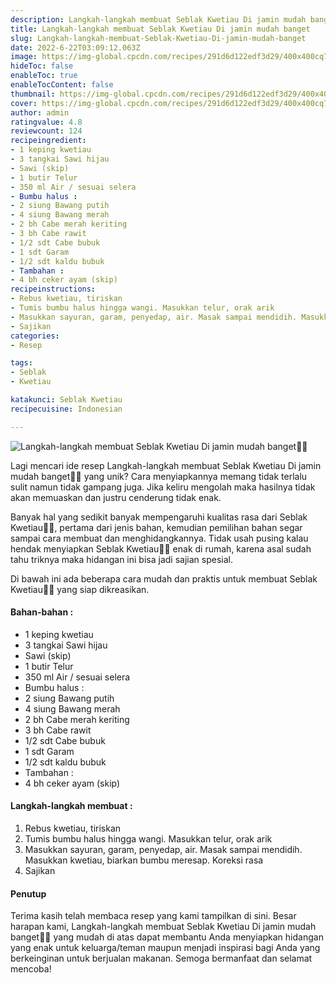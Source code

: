 ```yaml
---
description: Langkah-langkah membuat Seblak Kwetiau Di jamin mudah banget"
title: Langkah-langkah membuat Seblak Kwetiau Di jamin mudah banget
slug: Langkah-langkah-membuat-Seblak-Kwetiau-Di-jamin-mudah-banget
date: 2022-6-22T03:09:12.063Z
image: https://img-global.cpcdn.com/recipes/291d6d122edf3d29/400x400cq70/photo.jpg
hideToc: false
enableToc: true
enableTocContent: false
thumbnail: https://img-global.cpcdn.com/recipes/291d6d122edf3d29/400x400cq70/photo.jpg
cover: https://img-global.cpcdn.com/recipes/291d6d122edf3d29/400x400cq70/photo.jpg
author: admin
ratingvalue: 4.8
reviewcount: 124
recipeingredient:
- 1 keping kwetiau
- 3 tangkai Sawi hijau
- Sawi (skip)
- 1 butir Telur
- 350 ml Air / sesuai selera
- Bumbu halus :
- 2 siung Bawang putih
- 4 siung Bawang merah
- 2 bh Cabe merah keriting
- 3 bh Cabe rawit
- 1/2 sdt Cabe bubuk
- 1 sdt Garam
- 1/2 sdt kaldu bubuk
- Tambahan :
- 4 bh ceker ayam (skip)
recipeinstructions:
- Rebus kwetiau, tiriskan
- Tumis bumbu halus hingga wangi. Masukkan telur, orak arik
- Masukkan sayuran, garam, penyedap, air. Masak sampai mendidih. Masukkan kwetiau, biarkan bumbu meresap. Koreksi rasa
- Sajikan
categories:
- Resep

tags:
- Seblak
- Kwetiau

katakunci: Seblak Kwetiau
recipecuisine: Indonesian

---
```


![Langkah-langkah membuat Seblak Kwetiau Di jamin mudah banget👩‍🍳](https://img-global.cpcdn.com/recipes/291d6d122edf3d29/400x400cq70/photo.jpg)

Lagi mencari ide resep Langkah-langkah membuat Seblak Kwetiau Di jamin mudah banget👩‍🍳 yang unik? Cara menyiapkannya memang tidak terlalu sulit namun tidak gampang juga. Jika keliru mengolah maka hasilnya tidak akan memuaskan dan justru cenderung tidak enak.

Banyak hal yang sedikit banyak mempengaruhi kualitas rasa dari Seblak Kwetiau👩‍🍳, pertama dari jenis bahan, kemudian pemilihan bahan segar sampai cara membuat dan menghidangkannya. Tidak usah pusing kalau hendak menyiapkan Seblak Kwetiau👩‍🍳 enak di rumah, karena asal sudah tahu triknya maka hidangan ini bisa jadi sajian spesial.

Di bawah ini ada beberapa cara mudah dan praktis untuk membuat Seblak Kwetiau👩‍🍳 yang siap dikreasikan.

<!--inarticleads1-->

#### Bahan-bahan :

- 1 keping kwetiau
- 3 tangkai Sawi hijau
- Sawi (skip)
- 1 butir Telur
- 350 ml Air / sesuai selera
- Bumbu halus :
- 2 siung Bawang putih
- 4 siung Bawang merah
- 2 bh Cabe merah keriting
- 3 bh Cabe rawit
- 1/2 sdt Cabe bubuk
- 1 sdt Garam
- 1/2 sdt kaldu bubuk
- Tambahan :
- 4 bh ceker ayam (skip)

<!--inarticleads2-->

#### Langkah-langkah membuat :

1. Rebus kwetiau, tiriskan
1. Tumis bumbu halus hingga wangi. Masukkan telur, orak arik
1. Masukkan sayuran, garam, penyedap, air. Masak sampai mendidih. Masukkan kwetiau, biarkan bumbu meresap. Koreksi rasa
1. Sajikan

#### Penutup

Terima kasih telah membaca resep yang kami tampilkan di sini. Besar harapan kami, Langkah-langkah membuat Seblak Kwetiau Di jamin mudah banget👩‍🍳 yang mudah di atas dapat membantu Anda menyiapkan hidangan yang enak untuk keluarga/teman maupun menjadi inspirasi bagi Anda yang berkeinginan untuk berjualan makanan. Semoga bermanfaat dan selamat mencoba!